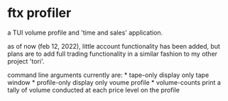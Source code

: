 # ftx profiler

a TUI volume profile and 'time and sales' application.

as of now (feb 12, 2022), little account functionality has been added, but plans are to add full trading functionality in a similar fashion to my other project 'tori'.

command line arguments currently are:
	* tape-only
		display only tape window
	* profile-only
		display only voume profile
	* volume-counts
		print a tally of volume conducted at each price level on the profile
